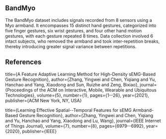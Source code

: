 ## BandMyo

The BandMyo dataset includes signals recorded from 8 sensors using a Myo armband. It encompasses 15 distinct hand gestures, categorized into five finger gestures, six wrist gestures, and four other hand motion gestures, with each gesture repeated 8 times. Data collection involved 6 intact subjects, who removed the armband and took inter-repetition breaks, thereby introducing greater signal variance between repetitions.

## References 
title={A Feature Adaptive Learning Method for High-Density sEMG-Based Gesture Recognition}, 
author={Zhang, Yingwei and Chen, Yiqiang and Yu, Hanchao and Yang, Xiaodong and Sun, Ruizhe and Zeng, Bixiao}, 
journal={Proceedings of the ACM on Interactive, Mobile, Wearable and Ubiquitous Technologies}, 
volume={5}, 
number={1}, 
pages={1--26}, 
year={2021}, 
publisher={ACM New York, NY, USA} 

title={Learning Effective Spatial--Temporal Features for sEMG Armband-Based Gesture Recognition}, 
author={Zhang, Yingwei and Chen, Yiqiang and Yu, Hanchao and Yang, Xiaodong and Lu, Wang}, 
journal={IEEE Internet of Things Journal}, 
volume={7}, 
number={8}, 
pages={6979--6992}, 
year={2020}, 
publisher={IEEE}
